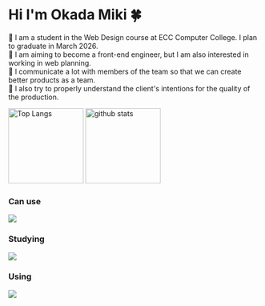 <h1>Hi I'm Okada Miki 🍀</h1>
<p>
  🌸 I am a student in the Web Design course at ECC Computer College. I plan to graduate in March 2026.<br>
  💭 I am aiming to become a front-end engineer, but I am also interested in working in web planning.<br>
  🤝 I communicate a lot with members of the team so that we can create better products as a team.<br>
  💪 I also try to properly understand the client's intentions for the quality of the production.
</p>

<p align="left"> 
  <img alt="Top Langs" height="150px" src="https://github-readme-stats.vercel.app/api/top-langs/?username=OkadaMiki&layout=compact&show_icons=true&theme=shadow_blue" />
  <img alt="github stats" height="150px" src="https://github-readme-stats.vercel.app/api?username=OkadaMiki&theme=shadow_blue&show_icons=true" />
</p>

<h3 align="left"> 
Can use
</h3>

![](https://skillicons.dev/icons?i=html,css,js,)


<h3 align="left"> 
Studying
</h3>

![](https://skillicons.dev/icons?i=react,next,php)


<h3 align="left"> 
Using
</h3>

![](https://skillicons.dev/icons?i=ps,ai,ae,pr,figma,notion,vscode,discord)

<!--
**OkadaMiki/OkadaMiki** is a ✨ _special_ ✨ repository because its `README.md` (this file) appears on your GitHub profile.

Here are some ideas to get you started:

- 🔭 I’m currently working on ...
- 🌱 I’m currently learning ...
- 👯 I’m looking to collaborate on ...
- 🤔 I’m looking for help with ...
- 💬 Ask me about ...
- 📫 How to reach me: ...
- 😄 Pronouns: ...
- ⚡ Fun fact: ...
-->
